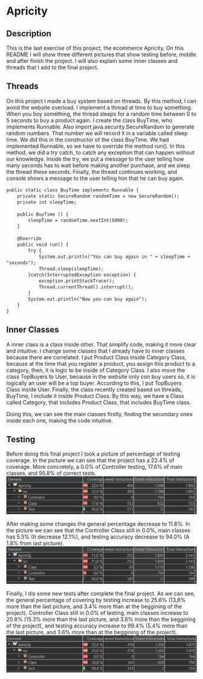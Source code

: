 # Apricity
## Description
This is the last exercise of this project, the ecommerce Apricity.
On this README I will show three different pictures that show testing before, middle and after finish the project. I will also explain some Inner classes and threads that I add to the final project.
## Threads
On this project I made a buy system based on threads. By this method, I can avoid the website overload. I implement a thread at time to buy something. When you boy something, the thread sleeps for a random time between 0 to 5 seconds to buy a product again.
I create the class BuyTime, who implements Runnable. Also import java.security.SecureRandom to generate random numbers. That number we will record it in a variable called sleep time. We did this in the constructor of the class BuyTime.
We had implemented Runnable, so we have to override the method run(). In this method, we did a try catch, to catch any exception that can happen without our knowledge. Inside the try, we put a message to the user telling how many seconds has to wait before making another purchase, and we sleep the thread these seconds.
Finally, the thread continues working, and console shows a message to the user telling him that he can buy again.

	public static class BuyTime implements Runnable {
		private static SecureRandom randomTime = new SecureRandom();
		private int sleepTime;

		public BuyTime () {
			sleepTime = randomTime.nextInt(5000);
		}

		@Override
		public void run() {
			try {
				System.out.println("You can buy again in " + sleepTime + "seconds");
				Thread.sleep(sleepTime);
			}catch(InterruptedException exception) {
				exception.printStackTrace();
				Thread.currentThread().interrupt();
			}
			System.out.println("Now you can buy again");
		}
	}
## Inner Classes
A inner class is a class inside other. That simplify code, making it more clear and intuitive. I change some classes that I already have to inner classes because there are correlated.
I put Product Class inside Category Class, because at the time that you register a product, you assign this product to a category, then, it is logic to be inside of Category Class.
I also move the class TopBuyers to User, because in the website only con buy users so, it is logically an user will be a top buyer. According to this, I put TopBuyers Class inside User.
Finally, the class recently created based on threads, BuyTime, I include it inside Product Class. By this way, we have a Class called Category, that includes Product Class, that includes BuyTime class.

Doing this, we can see the main classes firstly, finding the secondary ones inside each one, making the code intuitive.
## Testing
Before doing this final project I took a picture of percentage of testing coverage.
In the picture we can see that the project has a 22.4% of coverage. More concretely, a 0.0% of Controller testing, 17.6% of main classes, and 95.8% of correct tests.
![alt text](https://github.com/AlonsoMartinToledano/Apricity/blob/master/pictures/1.PNG)

After making some changes the general percentage decrease to 11.8%.
In the picture we can see that the Controller Class still in 0.0%, main classes has 5.5% (It decrease 12.1%), and testing accuracy decrease to 94.0% (A 1.8% from last picture).
![alt text](https://github.com/AlonsoMartinToledano/Apricity/blob/master/pictures/2.PNG)

Finally, I dis some new tests after complete the final project.
As we can see, the general percentage of covering by testing increase to 25.6% (13,8% more than the last picture, and 3.4% more than at the beggining of the project).
Controller Class still in 0.0% of testing, main classes increase to 20.8% (15.3% more than the last picture, and 3.8% more than the beggining of the project), and testing accuracy increase to 99.4% (5.4% more than the last picture, and 3.6% more than at the beggining of the project).
![alt text](https://github.com/AlonsoMartinToledano/Apricity/blob/master/pictures/3.PNG)
